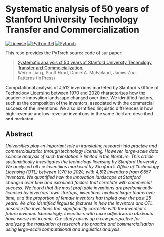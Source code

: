 # Systematic analysis of 50 years of Stanford University Technology Transfer and Commercialization 


[![License](https://img.shields.io/badge/license-MIT-blue.svg)](https://opensource.org/licenses/MIT)
[![Python 3.6](https://img.shields.io/badge/python-3.6-blue.svg)](https://www.python.org/downloads/release/python-360/)
[![Pytorch](https://img.shields.io/badge/Pytorch-1.8-red.svg)](https://shields.io/)



This repo provides the PyTorch source code of our paper: 


> [Systematic analysis of 50 years of Stanford University Technology Transfer and Commercialization.]() <br />
> Weixin Liang, Scott Elrod, Daniel A. McFarland, James Zou. <br />
> Patterns (In Press)


Computational analysis of 4,512 inventions marketed by Stanford's Office of Technology Licensing between 1970 and 2020 characterizes how the academic innovation landscape changed over time. We identified factors, such as the composition of the inventors, associated with the commercial success of the inventions. We also identified linguistic differences in how high-revenue and low-revenue inventions in the same field are described and marketed.

## Abstract
*Universities play an important role in translating research into practice and commercialization through technology licensing. However, large-scale data science analysis of such translation is limited in the literature. This article systematically investigates the technology licensing by Stanford University. We analyzed all the inventions marketed by Stanford’s Office of Technology Licensing (OTL) between 1970 to 2020, with 4,512 inventions from 6,557 inventors. We quantified how the innovation landscape at Stanford changed over time and examined factors that correlate with commercial success. We found that the most profitable inventions are predominantly licensed by inventors’ own startups, inventions involved larger teams over time, and the proportion of female inventors has tripled over the past 25 years. We also identified linguistic features in how the inventors and OTL describe the inventions that significantly correlate with the invention’s future revenue. Interestingly, inventions with more adjectives in abstracts have worse net income. Our study opens up a new perspective for analyzing the translation of research into practice and commercialization using large-scale computational and linguistics analysis.*

